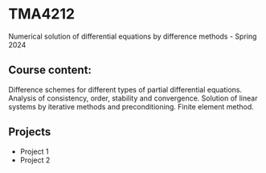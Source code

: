 # TMA4212
Numerical solution of differential equations by difference methods - Spring 2024

## Course content: 
Difference schemes for different types of partial differential equations. Analysis of consistency, order, stability and convergence. Solution of linear systems by iterative methods and preconditioning. Finite element method.

## Projects
* Project 1
* Project 2

